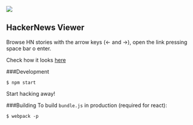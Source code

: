 ![](https://img.shields.io/badge/license-MIT-blue.svg)

## HackerNews Viewer
Browse HN stories with the arrow keys (<- and ->), open the link pressing space bar o enter.

Check how it looks [here](http://hacker-news-viewer.miguel.im)

###Development
```
$ npm start
```

Start hacking away!

###Building
To build `bundle.js` in production (required for react):

```
$ webpack -p
```
